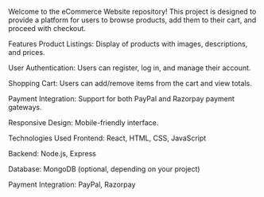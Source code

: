 Welcome to the eCommerce Website repository! This project is designed to provide a platform for users to browse products, add them to their cart, and proceed with checkout.

Features
Product Listings: Display of products with images, descriptions, and prices.

User Authentication: Users can register, log in, and manage their account.

Shopping Cart: Users can add/remove items from the cart and view totals.

Payment Integration: Support for both PayPal and Razorpay payment gateways.

Responsive Design: Mobile-friendly interface.

Technologies Used
Frontend: React, HTML, CSS, JavaScript

Backend: Node.js, Express

Database: MongoDB (optional, depending on your project)

Payment Integration: PayPal, Razorpay
